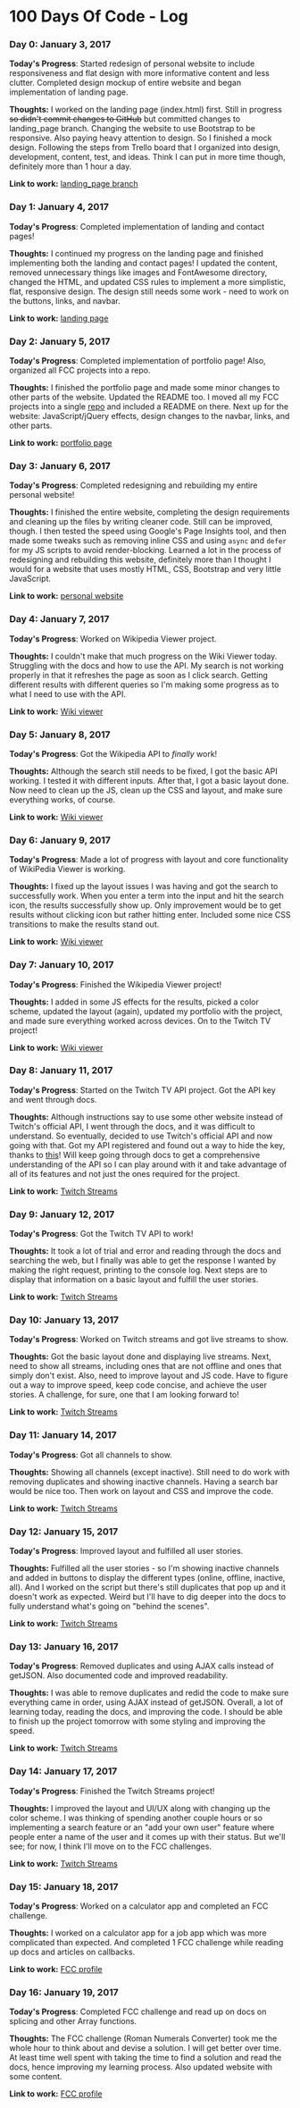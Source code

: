 # 100 Days Of Code - Log

### Day 0: January 3, 2017

**Today's Progress**: Started redesign of personal website to include responsiveness and flat design with more informative content and less clutter. Completed design mockup of entire website and began implementation of landing page.

**Thoughts:** I worked on the landing page (index.html) first. Still in progress ~~so didn't commit changes to GitHub~~ but committed changes to landing_page branch. Changing the website to use Bootstrap to be responsive. Also paying heavy attention to design. So I finished a mock design. Following the steps from Trello board that I organized into design, development, content, test, and ideas. Think I can put in more time though, definitely more than 1 hour a day.

**Link to work:** [landing_page branch](https://github.com/nsivapalan/nsivapalan.github.io/tree/landing_page)

### Day 1: January 4, 2017

**Today's Progress**: Completed implementation of landing and contact pages!

**Thoughts:** I continued my progress on the landing page and finished implementing both the landing and contact pages! I updated the content, removed unnecessary things like images and FontAwesome directory, changed the HTML, and updated CSS rules to implement a more simplistic, flat, responsive design. The design still needs some work - need to work on the buttons, links, and navbar.

**Link to work:** [landing page](https://nsivapalan.github.io/)

### Day 2: January 5, 2017

**Today's Progress**: Completed implementation of portfolio page! Also, organized all FCC projects into a repo.

**Thoughts:** I finished the portfolio page and made some minor changes to other parts of the website. Updated the README too. I moved all my FCC projects into a single [repo](https://github.com/nsivapalan/fcc-frontendprojects) and included a README on there. Next up for the website: JavaScript/jQuery effects, design changes to the navbar, links, and other parts.

**Link to work:** [portfolio page](https://nsivapalan.github.io/portfolio.html)

### Day 3: January 6, 2017

**Today's Progress**: Completed redesigning and rebuilding my entire personal website!

**Thoughts:** I finished the entire website, completing the design requirements and cleaning up the files by writing cleaner code. Still can be improved, though. I then tested the speed using Google's Page Insights tool, and then made some tweaks such as removing inline CSS and using `async` and `defer` for my JS scripts to avoid render-blocking. Learned a lot in the process of redesigning and rebuilding this website, definitely more than I thought I would for a website that uses mostly HTML, CSS, Bootstrap and very little JavaScript.

**Link to work:** [personal website](https://nsivapalan.github.io/)

### Day 4: January 7, 2017

**Today's Progress**: Worked on Wikipedia Viewer project.

**Thoughts:** I couldn't make that much progress on the Wiki Viewer today. Struggling with the docs and how to use the API. My search is not working properly in that it refreshes the page as soon as I click search. Getting different results with different queries so I'm making some progress as to what I need to use with the API. 

**Link to work:** [Wiki viewer](https://nsivapalan.github.io/fcc-frontendprojects/wiki_viewer/index.html)

### Day 5: January 8, 2017

**Today's Progress**: Got the Wikipedia API to <em>finally</em> work!

**Thoughts:** Although the search still needs to be fixed, I got the basic API working. I tested it with different inputs. After that, I got a basic layout done. Now need to clean up the JS, clean up the CSS and layout, and make sure everything works, of course.

**Link to work:** [Wiki viewer](https://nsivapalan.github.io/fcc-frontendprojects/wiki_viewer/index.html)

### Day 6: January 9, 2017

**Today's Progress**: Made a lot of progress with layout and core functionality of WikiPedia Viewer is working.

**Thoughts:** I fixed up the layout issues I was having and got the search to successfully work. When you enter a term into the input and hit the search icon, the results successfully show up. Only improvement would be to get results without clicking icon but rather hitting enter. Included some nice CSS transitions to make the results stand out.

**Link to work:** [Wiki viewer](https://nsivapalan.github.io/fcc-frontendprojects/wiki_viewer/)

### Day 7: January 10, 2017

**Today's Progress**: Finished the Wikipedia Viewer project!

**Thoughts:** I added in some JS effects for the results, picked a color scheme, updated the layout (again), updated my portfolio with the project, and made sure everything worked across devices. On to the Twitch TV project!

**Link to work:** [Wiki viewer](https://nsivapalan.github.io/fcc-frontendprojects/wiki_viewer/)

### Day 8: January 11, 2017

**Today's Progress**: Started on the Twitch TV API project. Got the API key and went through docs.

**Thoughts:** Although instructions say to use some other website instead of Twitch's official API, I went through the docs, and it was difficult to understand. So eventually, decided to use Twitch's official API and now going with that. Got my API registered and found out a way to hide the key, thanks to [this](https://gist.github.com/derzorngottes/3b57edc1f996dddcab25)! Will keep going through docs to get a comprehensive understanding of the API so I can play around with it and take advantage of all of its features and not just the ones required for the project.

**Link to work:** [Twitch Streams](nimalen.com/fcc-frontendprojects/twitch_streams)

### Day 9: January 12, 2017

**Today's Progress**: Got the Twitch TV API to work!

**Thoughts:** It took a lot of trial and error and reading through the docs and searching the web, but I finally was able to get the response I wanted by making the right request, printing to the console log. Next steps are to display that information on a basic layout and fulfill the user stories.

**Link to work:** [Twitch Streams](nimalen.com/fcc-frontendprojects/twitch_streams)

### Day 10: January 13, 2017

**Today's Progress**: Worked on Twitch streams and got live streams to show.

**Thoughts:** Got the basic layout done and displaying live streams. Next, need to show all streams, including ones that are not offline and ones that simply don't exist. Also, need to improve layout and JS code. Have to figure out a way to improve speed, keep code concise, and achieve the user stories. A challenge, for sure, one that I am looking forward to!

**Link to work:** [Twitch Streams](nimalen.com/fcc-frontendprojects/twitch_streams)

### Day 11: January 14, 2017

**Today's Progress**: Got all channels to show.

**Thoughts:** Showing all channels (except inactive). Still need to do work with removing duplicates and showing inactive channels. Having a search bar would be nice too. Then work on layout and CSS and improve the code.

**Link to work:** [Twitch Streams](nimalen.com/fcc-frontendprojects/twitch_streams)

### Day 12: January 15, 2017

**Today's Progress**: Improved layout and fulfilled all user stories.

**Thoughts:** Fulfilled all the user stories - so I'm showing inactive channels and added in buttons to display the different types (online, offline, inactive, all). And I worked on the script but there's still duplicates that pop up and it doesn't work as expected. Weird but I'll have to dig deeper into the docs to fully understand what's going on "behind the scenes".

**Link to work:** [Twitch Streams](nimalen.com/fcc-frontendprojects/twitch_streams)

### Day 13: January 16, 2017

**Today's Progress**: Removed duplicates and using AJAX calls instead of getJSON. Also documented code and improved readability.

**Thoughts:** I was able to remove duplicates and redid the code to make sure everything came in order, using AJAX instead of getJSON. Overall, a lot of learning today, reading the docs, and improving the code. I should be able to finish up the project tomorrow with some styling and improving the speed.

**Link to work:** [Twitch Streams](nimalen.com/fcc-frontendprojects/twitch_streams)

### Day 14: January 17, 2017

**Today's Progress**: Finished the Twitch Streams project!

**Thoughts:** I improved the layout and UI/UX along with changing up the color scheme. I was thinking of spending another couple hours or so implementing a search feature or an "add your own user" feature where people enter a name of the user and it comes up with their status. But we'll see; for now, I think I'll move on to the FCC challenges.

**Link to work:** [Twitch Streams](nimalen.com/fcc-frontendprojects/twitch_streams)

### Day 15: January 18, 2017

**Today's Progress**: Worked on a calculator app and completed an FCC challenge.

**Thoughts:** I worked on a calculator app for a job app which was more complicated than expected. And completed 1 FCC challenge while reading up docs and articles on callbacks.

**Link to work:** [FCC profile](freecodecamp.com/nsivapalan)

### Day 16: January 19, 2017

**Today's Progress**: Completed FCC challenge and read up on docs on splicing and other Array functions.

**Thoughts:** The FCC challenge (Roman Numerals Converter) took me the whole hour to think about and devise a solution. I will get better over time. At least time well spent with taking the time to find a solution and read the docs, hence improving my learning process. Also updated website with some content.

**Link to work:** [FCC profile](freecodecamp.com/nsivapalan)
